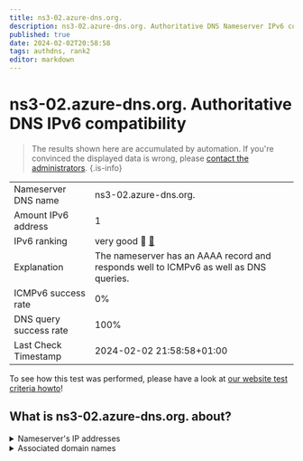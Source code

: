 ```yaml
---
title: ns3-02.azure-dns.org.
description: ns3-02.azure-dns.org. Authoritative DNS Nameserver IPv6 compatibility
published: true
date: 2024-02-02T20:58:58
tags: authdns, rank2
editor: markdown
---
```


# ns3-02.azure-dns.org. Authoritative DNS IPv6 compatibility

> The results shown here are accumulated by automation. If you're convinced the displayed data is wrong, please [contact the administrators](/howto/chat). 
{.is-info}




|   |   |
| - | - |
| Nameserver DNS name | ns3-02.azure-dns.org.
| Amount IPv6 address | 1
| IPv6 ranking | very good :2nd_place_medal: [🔗](/howto/ranking) |
| Explanation | The nameserver has an AAAA record and responds well to ICMPv6 as well as DNS queries. |
| ICMPv6 success rate | 0%|
| DNS query success rate | 100% |
| Last Check Timestamp | 2024-02-02 21:58:58+01:00 |

To see how this test was performed, please have a look at [our website test criteria howto](/howto/testcriteria/authdns)!


## What is ns3-02.azure-dns.org. about?




<details>
<summary>Nameserver's IP addresses</summary>

2a01:111:4000:700::2

</details>



<details>
<summary>Associated domain names</summary>

chat.openai.com

openai.com

</details>

